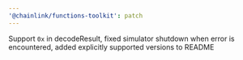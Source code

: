 ```yaml
---
'@chainlink/functions-toolkit': patch
---
```


Support `0x` in decodeResult, fixed simulator shutdown when error is encountered, added explicitly supported versions to README
